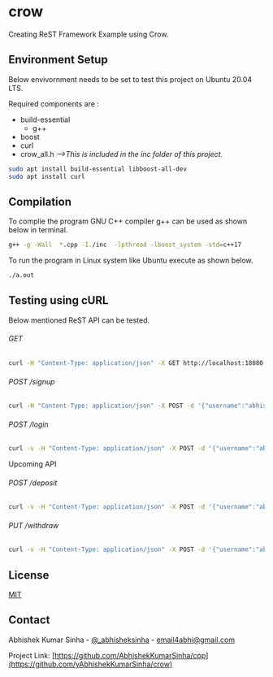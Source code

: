 # crow
Creating ReST Framework Example using Crow.

## Environment Setup
Below envivornment needs to be set to test this project on Ubuntu 20.04 LTS.

Required components are :
- build-essential
  - g++
- boost
- curl
- crow_all.h      _-->This is included in the inc folder of this project._


```bash
sudo apt install build-essential libboost-all-dev
sudo apt install curl
```

## Compilation

To complie the program GNU C++ compiler g++ can be used as shown below in terminal.

```bash
g++ -g -Wall  *.cpp -I./inc  -lpthread -lboost_system -std=c++17
```
To run the program in Linux system like Ubuntu execute as shown below.

```bash
./a.out
```

## Testing using cURL
Below mentioned ReST API can be tested.

###### GET
```bash
curl -H "Content-Type: application/json" -X GET http://localhost:18080
```

###### POST /signup
```bash
curl -H "Content-Type: application/json" -X POST -d '{"username":"abhishek","password":"sinha"}' http://localhost:18080/signup
```

###### POST /login
```bash
curl -v -H "Content-Type: application/json" -X POST -d '{"username":"abhishek","password":"sinha"}' http://localhost:18080/login
```

Upcoming API
###### POST /deposit
```bash
curl -v -H "Content-Type: application/json" -X POST -d '{"username":"abhishek","amount":1000}' http://localhost:18080/deposit
```

###### PUT /withdraw
```bash
curl -v -H "Content-Type: application/json" -X POST -d '{"username":"abhishek","amount":1000}' http://localhost:18080/withdraw
```




## License
[MIT](https://choosealicense.com/licenses/mit/)

<!-- CONTACT -->
## Contact

Abhishek Kumar Sinha - [@_abhisheksinha](https://twitter.com/_abhisheksinha) - email4abhi@gmail.com

Project Link: [https://github.com/AbhishekKumarSinha/cpp](https://github.com/yAbhishekKumarSinha/crow)
